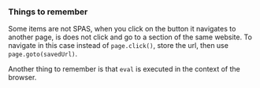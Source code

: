 ### Things to remember
Some items are not SPAS, when you click on the button it 
navigates to another page, is does not click and go to a section
of the same website. To navigate in this case instead of `page.click()`,
store the url, then use `page.goto(savedUrl)`. 

Another thing to remember is that `eval` is executed in the context of the browser.
